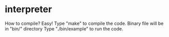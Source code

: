 # interpreter
How to compile? 
Easy!
Type "make" to compile the code. Binary file will be in "bin/" directory
Type "./bin/example" to run the code.

